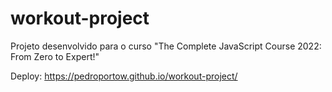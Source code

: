 # workout-project
Projeto desenvolvido para o curso "The Complete JavaScript Course 2022: From Zero to Expert!"

Deploy: https://pedroportow.github.io/workout-project/
